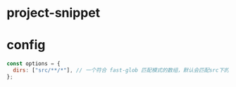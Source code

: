 # project-snippet

# config

```js
const options = {
  dirs: ["src/**/*"], // 一个符合 fast-glob 匹配模式的数组，默认会匹配src下的所有文件
};
```
